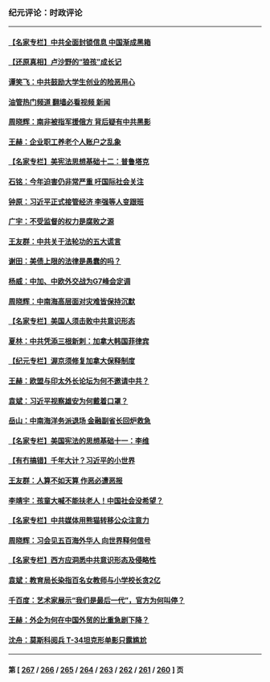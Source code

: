 ### 纪元评论：时政评论
---
#### [【名家专栏】中共全面封锁信息 中国渐成黑箱](../../pages/nsc1025/n13996712.md?05160330) 
#### [【还原真相】卢沙野的“狼孩”成长记](../../pages/nsc1025/n13996776.md?05160330) 
#### [谭笑飞：中共鼓励大学生创业的险恶用心](../../pages/nsc1025/n13996862.md?05160330) 
#### [油管热门频道 翻墙必看视频 新闻](ok?05160330)
#### [周晓辉：南非被指军援俄方 背后疑有中共黑影](../../pages/nsc1025/n13996815.md?05160330) 
#### [王赫：企业职工养老个人账户之乱象](../../pages/nsc1025/n13996589.md?05160330) 
#### [【名家专栏】美宪法思想基础十二：普鲁塔克](../../pages/nsc1025/n13995813.md?05160330) 
#### [石铭：今年迫害仍非常严重 吁国际社会关注](../../pages/nsc1025/n13996099.md?05160330) 
#### [钟原：习近平正式接管经济 李强等人变跟班](../../pages/nsc1025/n13996105.md?05160330) 
#### [广宇：不受监督的权力是腐败之源](../../pages/nsc1025/n13995726.md?05160330) 
#### [王友群：中共关于法轮功的五大谎言](../../pages/nsc1025/n13995123.md?05160330) 
#### [谢田：美债上限的法律是愚蠢的吗？](../../pages/nsc1025/n13994599.md?05160330) 
#### [杨威：中加、中欧外交战为G7峰会定调](../../pages/nsc1025/n13994413.md?05160330) 
#### [周晓辉：中南海高层面对灾难皆保持沉默](../../pages/nsc1025/n13994264.md?05160330) 
#### [【名家专栏】美国人须击败中共意识形态](../../pages/nsc1025/n13993076.md?05160330) 
#### [夏林：中共凭添三根新刺：加拿大韩国菲律宾](../../pages/nsc1025/n13994260.md?05160330) 
#### [【纪元专栏】渥京须修复加拿大保释制度](../../pages/nsc1025/n13994237.md?05160330) 
#### [王赫：欧盟与印太外长论坛为何不邀请中共？](../../pages/nsc1025/n13994145.md?05160330) 
#### [袁斌：习近平视察雄安为何戴着口罩？](../../pages/nsc1025/n13994171.md?05160330) 
#### [岳山：中南海洋务派退场 金融副省长回炉救急](../../pages/nsc1025/n13993890.md?05160330) 
#### [【名家专栏】美国宪法的思想基础十一：李维](../../pages/nsc1025/n13993066.md?05160330) 
#### [【有冇搞错】千年大计？习近平的小世界](../../pages/nsc1025/n13993867.md?05160330) 
#### [王友群：人算不如天算 作恶必遭恶报](../../pages/nsc1025/n13993408.md?05160330) 
#### [李靖宇：孩童大喊不能扶老人！中国社会没希望？](../../pages/nsc1025/n13993259.md?05160330) 
#### [【名家专栏】中共媒体用熊猫转移公众注意力](../../pages/nsc1025/n13993062.md?05160330) 
#### [周晓辉：习会见五百海外华人 向世界释何信号](../../pages/nsc1025/n13993203.md?05160330) 
#### [【名家专栏】西方应洞悉中共意识形态及侵略性](../../pages/nsc1025/n13993063.md?05160330) 
#### [袁斌：教育局长染指百名女教师与小学校长贪2亿](../../pages/nsc1025/n13992821.md?05160330) 
#### [千百度：艺术家展示“我们是最后一代”，官方为何叫停？](../../pages/nsc1025/n13992849.md?05160330) 
#### [王赫：外企为何在中国外贸的比重急剧下降？](../../pages/nsc1025/n13992506.md?05160330) 
#### [沈舟：莫斯科阅兵 T-34坦克形单影只露尴尬](../../pages/nsc1025/n13992601.md?05160330) 

---
#### 第 [ [267](./267.md?05160330) / [266](./266.md?05160330) / [265](./265.md?05160330) / [264](./264.md?05160330) / [263](./263.md?05160330) / [262](./262.md?05160330) / [261](./261.md?05160330) / [260](./260.md?05160330) ] 页
